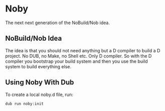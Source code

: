 # Noby

The next next generation of the NoBuild/Nob idea.

## NoBuild/Nob Idea

The idea is that you should not need anything but a D compiler to build a D project.
No DUB, no Make, no Shell etc. Only D compiler.
So with the D compiler you bootstrap your build system and then you use the build system to build everything else.

## Using Noby With Dub

To create a local noby.d file, run:

```cmd
dub run noby:init
```
